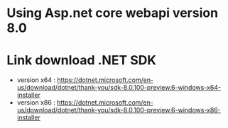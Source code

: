 # Using Asp.net core webapi version 8.0
# Link download .NET SDK
- version x64 : https://dotnet.microsoft.com/en-us/download/dotnet/thank-you/sdk-8.0.100-preview.6-windows-x64-installer
- version x86 : https://dotnet.microsoft.com/en-us/download/dotnet/thank-you/sdk-8.0.100-preview.6-windows-x86-installer